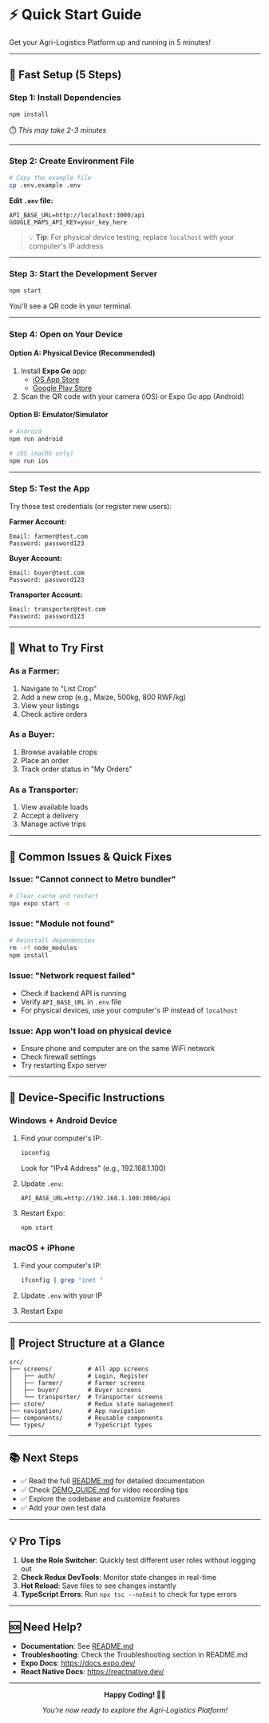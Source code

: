 # ⚡ Quick Start Guide

Get your Agri-Logistics Platform up and running in 5 minutes!

---

## 🚀 Fast Setup (5 Steps)

### **Step 1: Install Dependencies**

```bash
npm install
```

⏱️ _This may take 2-3 minutes_

---

### **Step 2: Create Environment File**

```bash
# Copy the example file
cp .env.example .env
```

**Edit `.env` file:**

```env
API_BASE_URL=http://localhost:3000/api
GOOGLE_MAPS_API_KEY=your_key_here
```

> 💡 **Tip**: For physical device testing, replace `localhost` with your computer's IP address

---

### **Step 3: Start the Development Server**

```bash
npm start
```

You'll see a QR code in your terminal.

---

### **Step 4: Open on Your Device**

#### **Option A: Physical Device (Recommended)**

1. Install **Expo Go** app:
   - [iOS App Store](https://apps.apple.com/app/expo-go/id982107779)
   - [Google Play Store](https://play.google.com/store/apps/details?id=host.exp.exponent)
2. Scan the QR code with your camera (iOS) or Expo Go app (Android)

#### **Option B: Emulator/Simulator**

```bash
# Android
npm run android

# iOS (macOS only)
npm run ios
```

---

### **Step 5: Test the App**

Try these test credentials (or register new users):

**Farmer Account:**

```
Email: farmer@test.com
Password: password123
```

**Buyer Account:**

```
Email: buyer@test.com
Password: password123
```

**Transporter Account:**

```
Email: transporter@test.com
Password: password123
```

---

## 🎯 What to Try First

### **As a Farmer:**

1. Navigate to "List Crop"
2. Add a new crop (e.g., Maize, 500kg, 800 RWF/kg)
3. View your listings
4. Check active orders

### **As a Buyer:**

1. Browse available crops
2. Place an order
3. Track order status in "My Orders"

### **As a Transporter:**

1. View available loads
2. Accept a delivery
3. Manage active trips

---

## 🔧 Common Issues & Quick Fixes

### **Issue: "Cannot connect to Metro bundler"**

```bash
# Clear cache and restart
npx expo start -c
```

### **Issue: "Module not found"**

```bash
# Reinstall dependencies
rm -rf node_modules
npm install
```

### **Issue: "Network request failed"**

- Check if backend API is running
- Verify `API_BASE_URL` in `.env` file
- For physical devices, use your computer's IP instead of `localhost`

### **Issue: App won't load on physical device**

- Ensure phone and computer are on the same WiFi network
- Check firewall settings
- Try restarting Expo server

---

## 📱 Device-Specific Instructions

### **Windows + Android Device**

1. Find your computer's IP:

   ```bash
   ipconfig
   ```

   Look for "IPv4 Address" (e.g., 192.168.1.100)

2. Update `.env`:

   ```env
   API_BASE_URL=http://192.168.1.100:3000/api
   ```

3. Restart Expo:
   ```bash
   npm start
   ```

### **macOS + iPhone**

1. Find your computer's IP:

   ```bash
   ifconfig | grep "inet "
   ```

2. Update `.env` with your IP

3. Restart Expo

---

## 🎨 Project Structure at a Glance

```
src/
├── screens/          # All app screens
│   ├── auth/         # Login, Register
│   ├── farmer/       # Farmer screens
│   ├── buyer/        # Buyer screens
│   └── transporter/  # Transporter screens
├── store/            # Redux state management
├── navigation/       # App navigation
├── components/       # Reusable components
└── types/            # TypeScript types
```

---

## 📚 Next Steps

- ✅ Read the full [README.md](README.md) for detailed documentation
- ✅ Check [DEMO_GUIDE.md](DEMO_GUIDE.md) for video recording tips
- ✅ Explore the codebase and customize features
- ✅ Add your own test data

---

## 💡 Pro Tips

1. **Use the Role Switcher**: Quickly test different user roles without logging out
2. **Check Redux DevTools**: Monitor state changes in real-time
3. **Hot Reload**: Save files to see changes instantly
4. **TypeScript Errors**: Run `npx tsc --noEmit` to check for type errors

---

## 🆘 Need Help?

- **Documentation**: See [README.md](README.md)
- **Troubleshooting**: Check the Troubleshooting section in README.md
- **Expo Docs**: https://docs.expo.dev/
- **React Native Docs**: https://reactnative.dev/

---

<div align="center">

**Happy Coding! 🌾📱**

_You're now ready to explore the Agri-Logistics Platform!_

</div>
